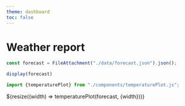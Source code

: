 ```yaml
---
theme: dashboard
toc: false
---
```

# Weather report

```js
const forecast = FileAttachment("./data/forecast.json").json();
```

```js
display(forecast)
```

```js
import {temperaturePlot} from "./components/temperaturePlot.js";
```

<div class="grid grid-cols-1">
  <div class="card">${resize((width) => temperaturePlot(forecast, {width}))}</div>
</div>